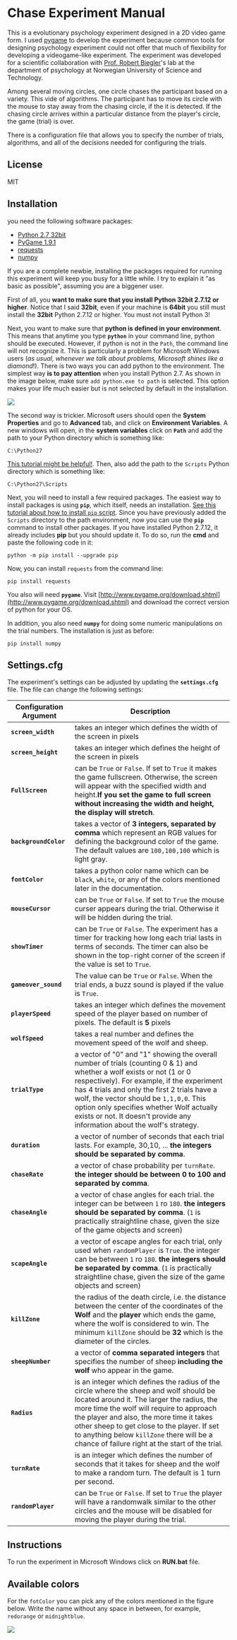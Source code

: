 Chase Experiment Manual
=======================

This is a evolutionary psychology experiment designed in a 2D video game form. I used [pygame](https://www.pygame.org/) to develop the experiment because common tools for designing psychology experiment could not offer that much of flexibility for developing a videogame-like experiment. The experiment was developed for a scientific collaboration with [Prof. Robert Biegler](https://www.ntnu.edu/employees/robert.biegler)'s lab at the department of psychology at Norwegian University of Science and Technology. 

Among several moving circles, one circle chases the participant based on a variety. This vide of algorithms. The participant has to move its circle with the mouse to stay away from the chasing circle, if the it is detected. If the chasing circle arrives within a particular distance from the player's circle, the game (trial) is over. 

There is a configuration file that allows you to specify the number of trials, algorithms, and all of the decisions needed for configuring the trials. 

License
-------

MIT

Installation
------------

you need the following software packages:

- [Python 2.7 32bit](http://www.python.org)
- [PyGame 1.9.1](http://pygame.org)
- [requests](http://docs.python-requests.org)
- [numpy](http://www.numpy.org/)


If you are a complete newbie, installing the packages required for running this
experiment will keep you busy for a little while. I try to explain it "as basic as possible",
assuming you are a biggener user.

First of all, you __want to make sure that you install Python 32bit 2.7.12 or higher__. Notice that I said __32bit__, even if your machine is __64bit__ you still must install the __32bit__ Python 2.7.12 or higher. You must not install Python 3!

Next, you want to make sure that __python is defined in your environment__. This means that anytime you type __`python`__ in your command line, python should be executed. However, if python is not in the `Path`, the command line will not recognize it. This is particularly a problem for Microsoft Windows users (_as usual, whenever we talk about problems, Microsoft shines like a diamond_!).
There is two ways you can add python to the environment. The simplest way **is to pay attention** when you install Python 2.7. As shown in the image below, make sure `add python.exe to path` is selected. This option makes your life much easier but is not selected by default in the installation.

![](https://github.com/haghish/Chase/raw/master/Chase/resources/image/installer.png)

The second way is trickier. Microsoft users should open the __System Properties__ and go to __Advanced__ tab, and click on __Environment Variables__. A new windows will open, in the __system variables__ click on __`Path`__ and add the path to your Python directory which is something like:

    C:\Python27

[This tutorial might be helpful!](http://pythoncentral.io/add-python-to-path-python-is-not-recognized-as-an-internal-or-external-command/). Then, also add the path to the `Scripts` Python directory which is something like:

    C:\Python27\Scripts


Next, you will need to install a few required packages. The easiest way to install packages is using __`pip`__, which itself, needs an installation. [See this tutorial about how to install `pip` script](https://pip.pypa.io/en/latest/installing/). Since you have previously added the `Scripts` directory to the path environment, now you can use the __`pip`__ command to install other packages. If you have installed Python 2.7.12, it already includes __pip__ but you should update it. To do so, run the __cmd__ and paste the following code in it:

    python -m pip install --upgrade pip

Now, you can install `requests` from the command line:

    pip install requests

You also will need __`pygame`__. Visit [http://www.pygame.org/download.shtml](http://www.pygame.org/download.shtml) and download the correct version of python for your OS.

In addition, you also need __`numpy`__ for doing some numeric manipulations on the trial numbers. The installation is just as before:

    pip install numpy




Settings.cfg
------------

The experiment's settings can be adjusted by updating the __`settings.cfg`__ file. The file can change the following settings:

**Configuration Argument** | **Description**
-------------------------- | -----------------------------
__`screen_width`__   | takes an integer which defines the width of the screen in pixels
__`screen_height`__  | takes an integer which defines the height of the screen in pixels
__`FullScreen`__  | can be `True` or `False`. If set to `True` it makes the game fullscreen. Otherwise, the screen will appear with the specified width and height.__If you set the game to full screen without increasing the width and height, the display will stretch__.
__`backgroundColor`__  | takes a vector of __3 integers, separated by comma__ which represent an RGB values for defining the background color of the game. The default values are `100,100,100` which is light gray.
__`fontColor`__  | takes a python color name which can be `black`, `white`, or any of the colors mentioned later in the documentation.
__`mouseCursor`__  | can be `True` or `False`. If set to `True` the mouse curser appears during the trial. Otherwise it will be hidden during the trial.
__`showTimer`__      | can be `True` or `False`. The experiment has a timer for tracking how long each trial lasts in terms of seconds. The timer can also be shown in the top-right corner of the screen if the value is set to `True`.
__`gameover_sound`__ | The value can be `True` or `False`. When the trial ends, a buzz sound is played if the value is `True`.
__`playerSpeed`__    |  takes an integer which defines the movement speed of the player based on number of pixels. The default is __5__ pixels
__`wolfSpeed`__   | takes a real number and defines the movement speed of the wolf and sheep.
__`trialType`__      | a vector of "0" and "1" showing the overall number of trials (counting 0 & 1) and whether a wolf exists or not (1 or 0 respectively). For example, if the experiment has 4 trials and only the first 2 trials have a wolf, the vector should be `1,1,0,0`. This option only specifies whether Wolf actually exists or not. It doesn't provide any information about the wolf's strategy.
__`duration`__       | a vector of number of seconds that each trial lasts. For example, 30,10, ... __the integers should be separated by comma__.
__`chaseRate`__       | a vector of chase probability per `turnRate`. __the integer should be between 0 to 100 and separated by comma__.  
__`chaseAngle`__      | a vector of chase angles for each trial. the integer can be between `1` ro `180`. __the integers should be separated by comma__. (`1` is practically straightline chase, given the size of the game objects and screen)
__`scapeAngle`__      | a vector of escape angles for each trial, only used when `randomPlayer` is `True`. the integer can be between `1` ro `180`. __the integers should be separated by comma__. (`1` is practically straightline chase, given the size of the game objects and screen)
__`killZone`__    | the radius of the death circle, i.e. the distance between the center of the coordinates of the __Wolf__ and the __player__ which ends the game, where the wolf is considered to win. The minimum `killZone` should be __32__ which is the diameter of the circles.
__`sheepNumber`__    | a vector of __comma separated integers__ that specifies the number of sheep __including the wolf__ who appear in the game.
__`Radius`__    | is an integer which defines the radius of the circle where the sheep and wolf should be located around it. The larger the radius, the more time the wolf will require to approach the player and also, the more time it takes other sheep to get close to the player. If set to anything below `killZone` there will be a chance of failure right at the start of the trial.
__`turnRate`__ | is an integer which defines the number of seconds that it takes for sheep and the wolf to make a random turn. The default is 1 turn per second.
__`randomPlayer`__ | can be `True` or `False`. If set to `True` the player will have a randomwalk similar to the other circles and the mouse will be disabled for moving the player during the trial. 


Instructions
------------

To run the experiment in Microsoft Windows click on __RUN.bat__ file.


Available colors
----------------

For the `fotColor` you can pick any of the colors mentioned in the figure
below. Write the name without any space in between, for example, `redorange` or
`midnightblue`.

![](https://github.com/haghish/Chase/raw/master/Chase/resources/image/available%20colors.jpg)

